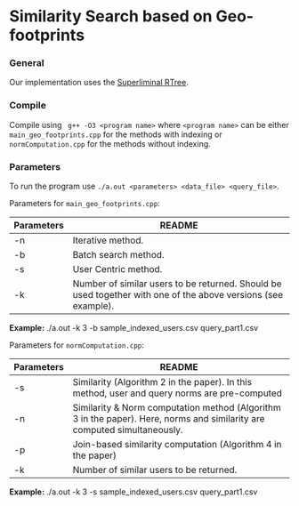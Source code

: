 # Similarity Search based on Geo-footprints

### General

Our implementation uses the [Superliminal RTree](https://superliminal.com/sources/#C_Code). 


### Compile

Compile using ``` g++ -O3 <program name>``` where ```<program name>``` can be either ```main_geo_footprints.cpp``` for the methods with indexing or ```normComputation.cpp``` for the methods without indexing.

### Parameters

To run the program use ```./a.out <parameters> <data_file> <query_file>```. 

Parameters for ```main_geo_footprints.cpp```:

| Parameters | README |
| ------ | ------ |
| -n | Iterative method.|
| -b | Batch search method.|
| -s | User Centric method.|
| -k | Number of similar users to be returned. Should be used together with one of the above versions (see example). |

**Example:** ./a.out -k 3 -b sample_indexed_users.csv query_part1.csv

Parameters for ```normComputation.cpp```:

| Parameters | README |
| ------ | ------ |
| -s | Similarity (Algorithm 2 in the paper). In this method, user and query norms are pre-computed|
| -n | Similarity & Norm computation method (Algorithm 3 in the paper). Here, norms and similarity are computed simultaneously.|
| -p | Join-based similarity computation (Algorithm 4 in the paper)|
| -k | Number of similar users to be returned. |

**Example:** ./a.out -k 3 -s sample_indexed_users.csv query_part1.csv
